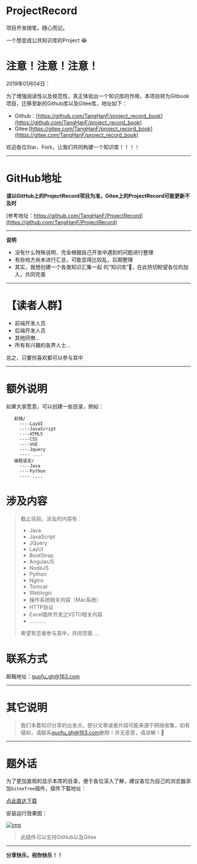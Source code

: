 # ProjectRecord

项目开发随笔，随心而记。

一个想变成公共知识库的Project 😂


# 注意！注意！注意！

2019年01月04日：

为了增强阅读性以及规范性，真正体验出一个知识库的作用，本项目转为Gitbook项目，迁移至新的Github库以及Gitee库，地址如下：

- Github：[https://github.com/TangHanF/project_record_book](https://github.com/TangHanF/project_record_book)
- Gitee:[https://gitee.com/TangHanF/project_record_book](https://gitee.com/TangHanF/project_record_book)

欢迎各位Star、Fork，让我们共同构建一个知识库！！！！





------

# GitHub地址

**请以GitHub上的ProjectRecord项目为准，Gitee上的ProjectRecord可能更新不及时**

[参考地址：https://github.com/TangHanF/ProjectRecord](https://github.com/TangHanF/ProjectRecord)

------

**说明**

- 没有什么特殊说明，完全根据自己开发中遇到的问题进行整理
- 有些地方尚未进行汇总，可能显得比较乱，后期整理
- 其实，我想创建一个各类知识汇集一起 的“知识库”🤩，在此热切盼望各位的加入，共同完善

------

# 【读者人群】

- 前端开发人员
- 后端开发人员
- 其他同僚...
- 所有有兴趣的各界人士...

总之，只要你喜欢都可以参与其中

------

# 额外说明

 如果大家愿意，可以创建一些目录，例如：

```
   前端/
     ----LayUI
     ----JavaScript
     ----HTML5
     ----CSS
     ----VUE
     ----Jquery
     ---- ....
   编程语言/
     ----Java
     ----Python
     ---- ....
```

# 涉及内容

> 截止目前，涉及的内容有：
>
> - Java
> - JavaScript
> - JQuery
> - LayUI
> - BootStrap
> - AngularJS
> - NodeJS
> - Python
> - Nginx
> - Tomcat
> - Weblogic
> - 操作系统相关内容（Mac系统）
> - HTTP协议
> - Excel插件开发之VSTO相关内容
> - …….....
>
> 希望有志者参与其中，共同完善....

# 联系方式

邮箱地址：[guofu_gh@163.com](mailto:guofu_gh@163.com)

------

# 其它说明

> 我们本着知识分享的出发点，部分文章或者片段可能来源于网络收集，如有侵权，请联系[guofu_gh@163.com](mailto:guofu_gh@163.com)删除！并无恶意，请谅解！🤝

------

# 题外话

为了更加直观的显示本库的目录，便于各位深入了解，建议各位为自己的浏览器添加`GiteeTree`插件，插件下载地址：

[点此直达下载](https://gitee.com/oschina/GitCodeTree)

安装运行效果图：

[![img](https://camo.githubusercontent.com/2f7a4da3683f3e3bf5405122742888a51afdd0a9/68747470733a2f2f7773322e73696e61696d672e636e2f6c617267652f303036744b6654636c793166746e34307a646b71356a3330756931366161696d2e6a7067)](https://camo.githubusercontent.com/2f7a4da3683f3e3bf5405122742888a51afdd0a9/68747470733a2f2f7773322e73696e61696d672e636e2f6c617267652f303036744b6654636c793166746e34307a646b71356a3330756931366161696d2e6a7067)

> 此插件可以支持GitHub以及Gitee

------

**分享快乐，祝你快乐！！**
